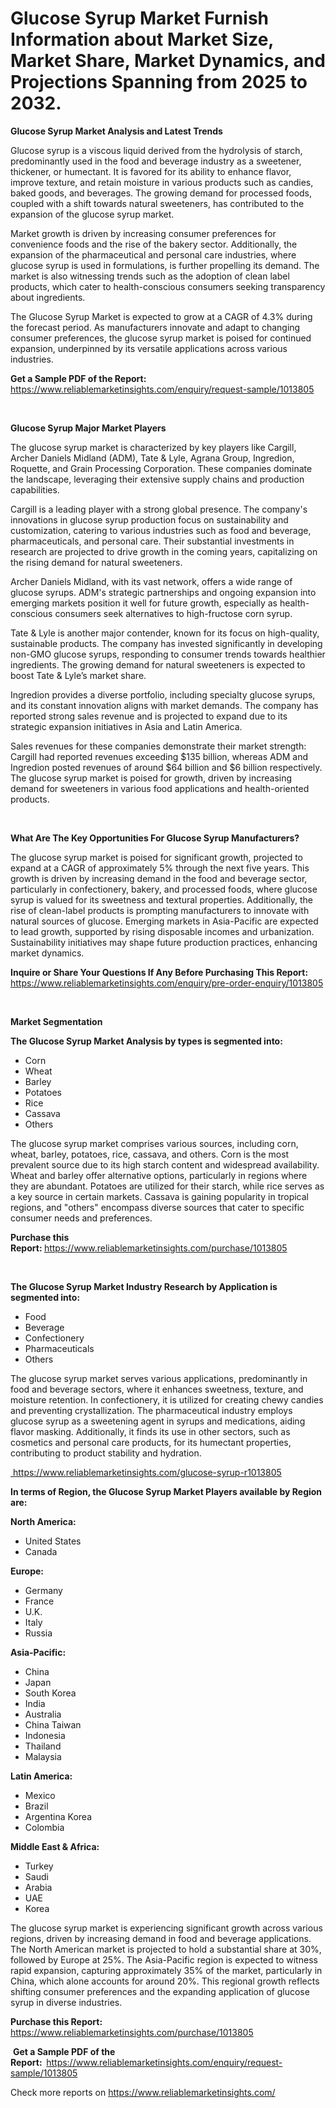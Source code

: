 <p><h1>Glucose Syrup Market Furnish Information about Market Size, Market Share, Market Dynamics, and Projections Spanning from 2025 to 2032.</h1></p><p><strong>Glucose Syrup Market Analysis and Latest Trends</strong></p>
<p><p>Glucose syrup is a viscous liquid derived from the hydrolysis of starch, predominantly used in the food and beverage industry as a sweetener, thickener, or humectant. It is favored for its ability to enhance flavor, improve texture, and retain moisture in various products such as candies, baked goods, and beverages. The growing demand for processed foods, coupled with a shift towards natural sweeteners, has contributed to the expansion of the glucose syrup market.</p><p>Market growth is driven by increasing consumer preferences for convenience foods and the rise of the bakery sector. Additionally, the expansion of the pharmaceutical and personal care industries, where glucose syrup is used in formulations, is further propelling its demand. The market is also witnessing trends such as the adoption of clean label products, which cater to health-conscious consumers seeking transparency about ingredients.</p><p>The Glucose Syrup Market is expected to grow at a CAGR of 4.3% during the forecast period. As manufacturers innovate and adapt to changing consumer preferences, the glucose syrup market is poised for continued expansion, underpinned by its versatile applications across various industries.</p></p>
<p><strong>Get a Sample PDF of the Report:&nbsp;</strong> <a href="https://www.reliablemarketinsights.com/enquiry/request-sample/1013805?utm_campaign=2135&utm_medium=2&utm_source=Github&utm_content=ia&utm_term=14022025&utm_id=glucose-syrup">https://www.reliablemarketinsights.com/enquiry/request-sample/1013805</a></p>
<p>&nbsp;</p>
<p><strong>Glucose Syrup Major Market Players</strong></p>
<p><p>The glucose syrup market is characterized by key players like Cargill, Archer Daniels Midland (ADM), Tate & Lyle, Agrana Group, Ingredion, Roquette, and Grain Processing Corporation. These companies dominate the landscape, leveraging their extensive supply chains and production capabilities.</p><p>Cargill is a leading player with a strong global presence. The company's innovations in glucose syrup production focus on sustainability and customization, catering to various industries such as food and beverage, pharmaceuticals, and personal care. Their substantial investments in research are projected to drive growth in the coming years, capitalizing on the rising demand for natural sweeteners.</p><p>Archer Daniels Midland, with its vast network, offers a wide range of glucose syrups. ADM's strategic partnerships and ongoing expansion into emerging markets position it well for future growth, especially as health-conscious consumers seek alternatives to high-fructose corn syrup.</p><p>Tate & Lyle is another major contender, known for its focus on high-quality, sustainable products. The company has invested significantly in developing non-GMO glucose syrups, responding to consumer trends towards healthier ingredients. The growing demand for natural sweeteners is expected to boost Tate & Lyle’s market share.</p><p>Ingredion provides a diverse portfolio, including specialty glucose syrups, and its constant innovation aligns with market demands. The company has reported strong sales revenue and is projected to expand due to its strategic expansion initiatives in Asia and Latin America.</p><p>Sales revenues for these companies demonstrate their market strength: Cargill had reported revenues exceeding $135 billion, whereas ADM and Ingredion posted revenues of around $64 billion and $6 billion respectively. The glucose syrup market is poised for growth, driven by increasing demand for sweeteners in various food applications and health-oriented products.</p></p>
<p>&nbsp;</p>
<p><strong>What Are The Key Opportunities For Glucose Syrup Manufacturers?</strong></p>
<p><p>The glucose syrup market is poised for significant growth, projected to expand at a CAGR of approximately 5% through the next five years. This growth is driven by increasing demand in the food and beverage sector, particularly in confectionery, bakery, and processed foods, where glucose syrup is valued for its sweetness and textural properties. Additionally, the rise of clean-label products is prompting manufacturers to innovate with natural sources of glucose. Emerging markets in Asia-Pacific are expected to lead growth, supported by rising disposable incomes and urbanization. Sustainability initiatives may shape future production practices, enhancing market dynamics.</p></p>
<p><strong>Inquire or Share Your Questions If Any Before Purchasing This Report:</strong> <a href="https://www.reliablemarketinsights.com/enquiry/pre-order-enquiry/1013805?utm_campaign=2135&utm_medium=2&utm_source=Github&utm_content=ia&utm_term=14022025&utm_id=glucose-syrup">https://www.reliablemarketinsights.com/enquiry/pre-order-enquiry/1013805</a></p>
<p>&nbsp;</p>
<p><strong>Market Segmentation</strong></p>
<p><strong>The Glucose Syrup Market Analysis by types is segmented into:</strong></p>
<p><ul><li>Corn</li><li>Wheat</li><li>Barley</li><li>Potatoes</li><li>Rice</li><li>Cassava</li><li>Others</li></ul></p>
<p><p>The glucose syrup market comprises various sources, including corn, wheat, barley, potatoes, rice, cassava, and others. Corn is the most prevalent source due to its high starch content and widespread availability. Wheat and barley offer alternative options, particularly in regions where they are abundant. Potatoes are utilized for their starch, while rice serves as a key source in certain markets. Cassava is gaining popularity in tropical regions, and "others" encompass diverse sources that cater to specific consumer needs and preferences.</p></p>
<p><strong>Purchase this Report:&nbsp;</strong><a href="https://www.reliablemarketinsights.com/purchase/1013805?utm_campaign=2135&utm_medium=2&utm_source=Github&utm_content=ia&utm_term=14022025&utm_id=glucose-syrup">https://www.reliablemarketinsights.com/purchase/1013805</a></p>
<p>&nbsp;</p>
<p><strong>The Glucose Syrup Market Industry Research by Application is segmented into:</strong></p>
<p><ul><li>Food</li><li>Beverage</li><li>Confectionery</li><li>Pharmaceuticals</li><li>Others</li></ul></p>
<p><p>The glucose syrup market serves various applications, predominantly in food and beverage sectors, where it enhances sweetness, texture, and moisture retention. In confectionery, it is utilized for creating chewy candies and preventing crystallization. The pharmaceutical industry employs glucose syrup as a sweetening agent in syrups and medications, aiding flavor masking. Additionally, it finds its use in other sectors, such as cosmetics and personal care products, for its humectant properties, contributing to product stability and hydration.</p></p>
<p><a href="https://www.reliablemarketinsights.com/glucose-syrup-r1013805?utm_campaign=2135&utm_medium=2&utm_source=Github&utm_content=ia&utm_term=14022025&utm_id=glucose-syrup">&nbsp;https://www.reliablemarketinsights.com/glucose-syrup-r1013805</a></p>
<p><strong>In terms of Region, the Glucose Syrup Market Players available by Region are:</strong></p>
<p>
    <p> <strong> North America: </strong>
        <ul>
            <li>United States</li>
            <li>Canada</li>
        </ul>
        </p> 
    <p> <strong> Europe: </strong>
        <ul>
            <li>Germany</li>
            <li>France</li>
            <li>U.K.</li>
            <li>Italy</li>
            <li>Russia</li>
        </ul>
        </p> 
    <p> <strong> Asia-Pacific: </strong>
        <ul>
            <li>China</li>
            <li>Japan</li>
            <li>South Korea</li>
            <li>India</li>
            <li>Australia</li>
            <li>China Taiwan</li>
            <li>Indonesia</li>
            <li>Thailand</li>
            <li>Malaysia</li>
        </ul>
        </p> 
    <p> <strong> Latin America: </strong>
        <ul>
            <li>Mexico</li>
            <li>Brazil</li>
            <li>Argentina Korea</li>
            <li>Colombia</li>
        </ul>
        </p> 
    <p> <strong> Middle East & Africa: </strong>
        <ul>
            <li>Turkey</li>
            <li>Saudi</li>
            <li>Arabia</li>
            <li>UAE</li>
            <li>Korea</li>
        </ul>
    </p>
    </p>
<p><p>The glucose syrup market is experiencing significant growth across various regions, driven by increasing demand in food and beverage applications. The North American market is projected to hold a substantial share at 30%, followed by Europe at 25%. The Asia-Pacific region is expected to witness rapid expansion, capturing approximately 35% of the market, particularly in China, which alone accounts for around 20%. This regional growth reflects shifting consumer preferences and the expanding application of glucose syrup in diverse industries.</p></p>
<p><strong>Purchase this Report: </strong><a href="https://www.reliablemarketinsights.com/purchase/1013805?utm_campaign=2135&utm_medium=2&utm_source=Github&utm_content=ia&utm_term=14022025&utm_id=glucose-syrup">https://www.reliablemarketinsights.com/purchase/1013805</a></p>
<p>&nbsp;<strong>Get a Sample PDF of the Report:&nbsp;&nbsp;</strong><a href="https://www.reliablemarketinsights.com/enquiry/request-sample/1013805?utm_campaign=2135&utm_medium=2&utm_source=Github&utm_content=ia&utm_term=14022025&utm_id=glucose-syrup">https://www.reliablemarketinsights.com/enquiry/request-sample/1013805</a></p>
<p><strong></strong></p>
<p>Check more reports on <a href="https://www.reliablemarketinsights.com/?utm_campaign=2135&utm_medium=2&utm_source=Github&utm_content=ia&utm_term=14022025&utm_id=glucose-syrup">https://www.reliablemarketinsights.com/</a></p>